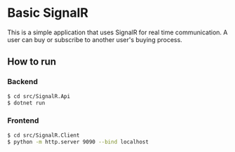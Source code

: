 # Basic SignalR

This is a simple application that uses SignalR for real time communication. A user can buy or subscribe to another user's buying process.

## How to run

### Backend

```bash
$ cd src/SignalR.Api
$ dotnet run
```

### Frontend

```bash
$ cd src/SignalR.Client
$ python -m http.server 9090 --bind localhost
```
